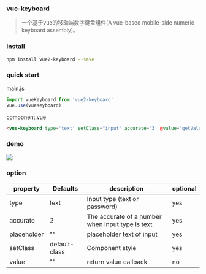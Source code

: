 ### vue-keyboard

> 一个基于vue的移动端数字键盘组件(A vue-based mobile-side numeric keyboard assembly)。

### install

```bash
npm install vue2-keyboard --save
```

### quick start

main.js

```JavaScript
import vueKeyboard from 'vue2-keyboard'
Vue.use(vueKeyboard)
```

component.vue

```HTML
<vue-keyboard type='text' setClass="input" accurate='3' @value='getValue' placeholder='请输入金额'></vue-keyboard>
```

### demo

![](https://ws1.sinaimg.cn/large/006tNc79ly1frd4ip5zfqg30l211e178.gif)

### option

property | Defaults | description | optional 
--- | --- | --- | ---
type | text | Input type (text or password) | yes
accurate | 2 | The accurate of a number when input type is text | yes
placeholder| "" | placeholder text of input | yes
setClass| default-class | Component style | yes
value| "" | return value callback | no



